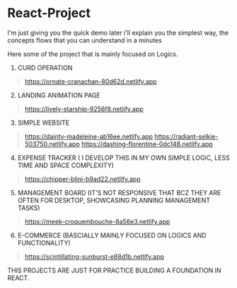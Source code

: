 # React-Project
I'm just giving you the quick demo later i'll explain you the simplest way, the concepts flows that you can understand in a minutes

Here some of the project that is mainly focused on Logics. 

1. CURD OPERATION
> https://ornate-cranachan-80d62d.netlify.app
2. LANDING ANIMATION PAGE
> https://lively-starship-9256f8.netlify.app
3. SIMPLE WEBSITE
> https://dainty-madeleine-ab16ee.netlify.app
> https://radiant-selkie-503750.netlify.app
> https://dashing-florentine-0dc148.netlify.app
4. EXPENSE TRACKER ( I DEVELOP THIS IN MY OWN SIMPLE LOGIC, LESS TIME AND SPACE COMPLEXITY)
> https://chipper-blini-b9ad22.netlify.app
5. MANAGEMENT BOARD (IT'S NOT RESPONSIVE THAT BCZ THEY ARE OFTEN FOR DESKTOP, SHOWCASING PLANNING MANAGEMENT TASKS)
> https://meek-croquembouche-8a56e3.netlify.app
6. E-COMMERCE (BASCIALLY MAINLY FOCUSED ON LOGICS AND FUNCTIONALITY)
> https://scintillating-sunburst-e88d1b.netlify.app

THIS PROJECTS ARE JUST FOR PRACTICE BUILDING A FOUNDATION IN REACT. 
